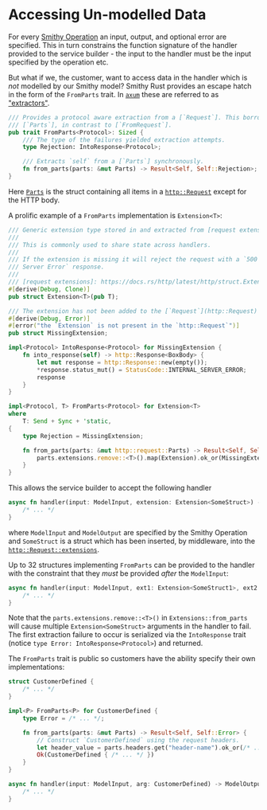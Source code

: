 # Accessing Un-modelled Data

For every [Smithy Operation](https://awslabs.github.io/smithy/2.0/spec/service-types.html#operation) an input, output, and optional error are specified. This in turn constrains the function signature of the handler provided to the service builder - the input to the handler must be the input specified by the operation etc.

But what if we, the customer, want to access data in the handler which is _not_ modelled by our Smithy model? Smithy Rust provides an escape hatch in the form of the `FromParts` trait. In [`axum`](https://docs.rs/axum/latest/axum/index.html) these are referred to as ["extractors"](https://docs.rs/axum/latest/axum/extract/index.html).

<!-- TODO(IntoParts): Dually, what if we want to return data from the handler which is _not_ modelled by our Smithy model? -->

```rust
/// Provides a protocol aware extraction from a [`Request`]. This borrows the
/// [`Parts`], in contrast to [`FromRequest`].
pub trait FromParts<Protocol>: Sized {
    /// The type of the failures yielded extraction attempts.
    type Rejection: IntoResponse<Protocol>;

    /// Extracts `self` from a [`Parts`] synchronously.
    fn from_parts(parts: &mut Parts) -> Result<Self, Self::Rejection>;
}
```

Here [`Parts`](https://docs.rs/http/latest/http/request/struct.Parts.html) is the struct containing all items in a [`http::Request`](https://docs.rs/http/latest/http/request/struct.Request.html) except for the HTTP body.

A prolific example of a `FromParts` implementation is `Extension<T>`:

```rust
/// Generic extension type stored in and extracted from [request extensions].
///
/// This is commonly used to share state across handlers.
///
/// If the extension is missing it will reject the request with a `500 Internal
/// Server Error` response.
///
/// [request extensions]: https://docs.rs/http/latest/http/struct.Extensions.html
#[derive(Debug, Clone)]
pub struct Extension<T>(pub T);

/// The extension has not been added to the [`Request`](http::Request) or has been previously removed.
#[derive(Debug, Error)]
#[error("the `Extension` is not present in the `http::Request`")]
pub struct MissingExtension;

impl<Protocol> IntoResponse<Protocol> for MissingExtension {
    fn into_response(self) -> http::Response<BoxBody> {
        let mut response = http::Response::new(empty());
        *response.status_mut() = StatusCode::INTERNAL_SERVER_ERROR;
        response
    }
}

impl<Protocol, T> FromParts<Protocol> for Extension<T>
where
    T: Send + Sync + 'static,
{
    type Rejection = MissingExtension;

    fn from_parts(parts: &mut http::request::Parts) -> Result<Self, Self::Rejection> {
        parts.extensions.remove::<T>().map(Extension).ok_or(MissingExtension)
    }
}
```

This allows the service builder to accept the following handler

```rust
async fn handler(input: ModelInput, extension: Extension<SomeStruct>) -> ModelOutput {
    /* ... */
}
```

where `ModelInput` and `ModelOutput` are specified by the Smithy Operation and `SomeStruct` is a struct which has been inserted, by middleware, into the [`http::Request::extensions`](https://docs.rs/http/latest/http/request/struct.Request.html#method.extensions).

Up to 32 structures implementing `FromParts` can be provided to the handler with the constraint that they _must_ be provided _after_ the `ModelInput`:

```rust
async fn handler(input: ModelInput, ext1: Extension<SomeStruct1>, ext2: Extension<SomeStruct2>, other: Other /* : FromParts */, /* ... */) -> ModelOutput {
    /* ... */
}
```

Note that the `parts.extensions.remove::<T>()` in `Extensions::from_parts` will cause multiple `Extension<SomeStruct>` arguments in the handler to fail. The first extraction failure to occur is serialized via the `IntoResponse` trait (notice `type Error: IntoResponse<Protocol>`) and returned.

The `FromParts` trait is public so customers have the ability specify their own implementations:

```rust
struct CustomerDefined {
    /* ... */
}

impl<P> FromParts<P> for CustomerDefined {
    type Error = /* ... */;

    fn from_parts(parts: &mut Parts) -> Result<Self, Self::Error> {
        // Construct `CustomerDefined` using the request headers.
        let header_value = parts.headers.get("header-name").ok_or(/* ... */)?;
        Ok(CustomerDefined { /* ... */ })
    }
}

async fn handler(input: ModelInput, arg: CustomerDefined) -> ModelOutput {
    /* ... */
}
```
